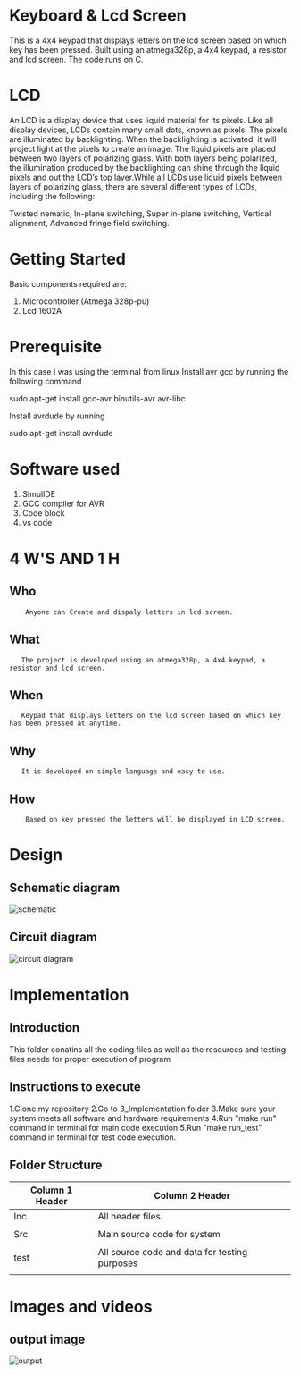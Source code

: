 # Keyboard & Lcd Screen
This is a 4x4 keypad that displays letters on the lcd screen based on which key has been pressed. Built using an atmega328p, a 4x4 keypad, a resistor and lcd screen. The code runs on C.
# LCD
An LCD is a display device that uses liquid material for its pixels. Like all display devices, LCDs contain many small dots, known as pixels. The pixels are illuminated by backlighting. When the backlighting is activated, it will project light at the pixels to create an image.
The liquid pixels are placed between two layers of polarizing glass. With both layers being polarized, the illumination produced by the backlighting can shine through the liquid pixels and out the LCD’s top layer.While all LCDs use liquid pixels between layers of polarizing glass, there are several different types of LCDs, including the following:

Twisted nematic,
In-plane switching,
Super in-plane switching,
Vertical alignment,
Advanced fringe field switching.

# Getting Started
Basic components required are:
1. Microcontroller (Atmega 328p-pu)
2. Lcd 1602A
# Prerequisite
In this case I was using the terminal from linux
Install avr gcc by running the following command

sudo apt-get install gcc-avr binutils-avr avr-libc

Install avrdude by running

sudo apt-get install avrdude
# Software used
1. SimulIDE
2. GCC compiler for AVR
3. Code block
4. vs code
#  4 W'S AND 1 H

## Who

        Anyone can Create and dispaly letters in lcd screen.

## What
   
       The project is developed using an atmega328p, a 4x4 keypad, a resistor and lcd screen.    

## When

       Keypad that displays letters on the lcd screen based on which key has been pressed at anytime.

## Why

       It is developed on simple language and easy to use.
## How

        Based on key pressed the letters will be displayed in LCD screen.
# Design
## Schematic diagram
![schematic](https://user-images.githubusercontent.com/94157594/144371516-59f8211f-0520-4b3c-9f1f-9182844e35d5.png)
## Circuit diagram
![circuit diagram](https://user-images.githubusercontent.com/94157594/144371564-b776aea7-4b94-4824-b6d1-82c8139d0e7e.png)
# Implementation
## Introduction
This folder conatins all the coding files as well as the resources and testing files neede for proper execution of program
## Instructions to execute
1.Clone my repository
2.Go to 3_Implementation folder
3.Make sure your system meets all software and hardware requirements
4.Run "make run" command in terminal for main code execution
5.Run "make run_test" command in terminal for test code execution.
## Folder Structure
|Column 1 Header |Column 2 Header |
|--- |--- |
|Inc |All header files|
| | |
|Src |Main source code for system|
| | |
|test |All source code and data for testing purposes|
| | |
# Images and videos
## output image
![output](https://user-images.githubusercontent.com/94157594/144372324-ee3f7dca-1676-40a4-9aa9-84c429bdb9eb.png)




